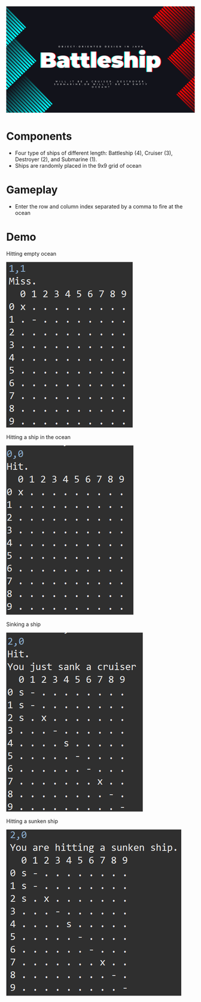 ![Banner](img/banner.png?raw=true)
=====

Components
=====
* Four type of ships of different length: Battleship (4), Cruiser (3), Destroyer (2), and Submarine (1).
* Ships are randomly placed in the 9x9 grid of ocean


Gameplay
=====
* Enter the row and column index separated by a comma to fire at the ocean


Demo
=====

Hitting empty ocean

![alt text](img/miss.PNG?raw=true)

Hitting a ship in the ocean

![alt text](img/hit.PNG?raw=true)

Sinking a ship

![alt text](img/sank.PNG?raw=true)

Hitting a sunken ship

![alt text](img/sunken.PNG?raw=true)